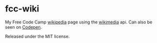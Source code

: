 # fcc-wiki

My Free Code Camp [wikipedia](https://www.freecodecamp.com/challenges/build-a-wikipedia-viewer) page using the [wikimedia](https://www.mediawiki.org/wiki/MediaWiki) api. Can also be seen on [Codepen](http://codepen.io/romorin/pen/VjeYrm).

Released under the MIT license.


